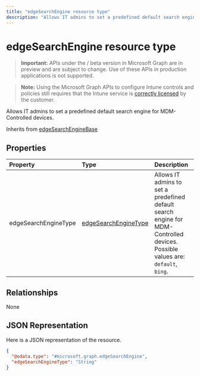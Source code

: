 ```yaml
---
title: "edgeSearchEngine resource type"
description: "Allows IT admins to set a predefined default search engine for MDM-Controlled devices."
---
```


# edgeSearchEngine resource type

> **Important:** APIs under the / beta version in Microsoft Graph are in preview and are subject to change. Use of these APIs in production applications is not supported.

> **Note:** Using the Microsoft Graph APIs to configure Intune controls and policies still requires that the Intune service is [correctly licensed](https://go.microsoft.com/fwlink/?linkid=839381) by the customer.

Allows IT admins to set a predefined default search engine for MDM-Controlled devices.

Inherits from [edgeSearchEngineBase](../resources/intune-deviceconfig-edgesearchenginebase.md)

## Properties
|Property|Type|Description|
|:---|:---|:---|
|edgeSearchEngineType|[edgeSearchEngineType](../resources/intune-deviceconfig-edgesearchenginetype.md)|Allows IT admins to set a predefined default search engine for MDM-Controlled devices. Possible values are: `default`, `bing`.|

## Relationships
None
## JSON Representation
Here is a JSON representation of the resource.
<!-- {
  "blockType": "resource",
  "@odata.type": "microsoft.graph.edgeSearchEngine"
}
-->
``` json
{
  "@odata.type": "#microsoft.graph.edgeSearchEngine",
  "edgeSearchEngineType": "String"
}
```





